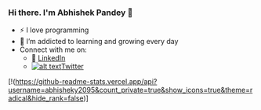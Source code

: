 <!-- Please don't remove this: Grab your social icons from https://github.com/carlsednaoui/gitsocial -->

[1.2]: http://i.imgur.com/wWzX9uB.png (twitter icon without padding)
[1]: [Twitter](https://twitter.com/KhuyenTran16)



### Hi there. I'm Abhishek Pandey 👋

<!--
**khuyentran1401/khuyentran1401** is a ✨ _special_ ✨ repository because its `README.md` (this file) appears on your GitHub profile.
-->

- :zap: I love programming
- 🌱 I’m addicted to learning and growing every day
- Connect with me on:
  - :office: [LinkedIn](https://www.linkedin.com/in/abhishek-pandey-4404025a/)
  - [![alt text][1.2]][1][Twitter](https://twitter.com/Abhishe19192111)

[!(https://github-readme-stats.vercel.app/api?username=abhisheky2095&count_private=true&show_icons=true&theme=radical&hide_rank=false)]



